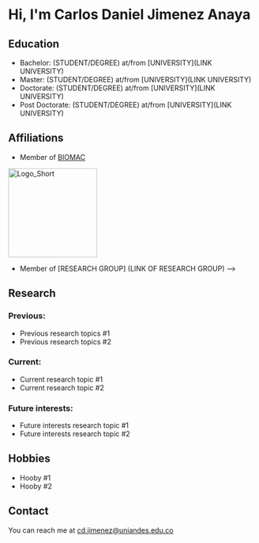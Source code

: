 # Hi, I'm Carlos Daniel Jimenez Anaya

<!-- A short sentence that can  describe who you are -->

<!-- All of your education background -->
## Education

- Bachelor: (STUDENT/DEGREE) at/from [UNIVERSITY](LINK UNIVERSITY)
- Master: (STUDENT/DEGREE) at/from [UNIVERSITY](LINK UNIVERSITY)
-  Doctorate: (STUDENT/DEGREE) at/from [UNIVERSITY](LINK UNIVERSITY)
- Post Doctorate: (STUDENT/DEGREE) at/from [UNIVERSITY](LINK UNIVERSITY)

<!-- While BIOMAC is our common group, the collaboration between groups and affiliations are encourage -->
## Affiliations

- Member of [BIOMAC](https://github.com/biomac-lab)


<img width="180" alt="Logo_Short" src="https://user-images.githubusercontent.com/73041689/218108873-dd5daaaa-2874-43d3-a089-8403dda3e18f.png">

- Member of [RESEARCH GROUP] (LINK OF RESEARCH GROUP) -->


<!-- Showing what you work on, lets other collaborate with you -->
## Research

### Previous:

- Previous research topics #1
- Previous research topics #2

### Current:

- Current research topic #1
- Current research topic #2

<!-- Topics that you haven't research yet but are intriguing to you -->
### Future interests:

- Future interests research topic #1
- Future interests research topic #2


<!-- Because we are humans before researchers -->
## Hobbies

- Hooby #1
- Hooby #2


## Contact

You can reach me at <cd.jimenez@uniandes.edu.co>
